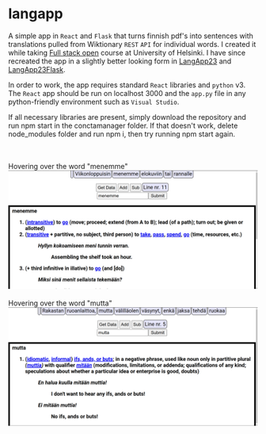  # langapp
A simple app in `React` and `Flask` that turns finnish pdf's into sentences with translations pulled from Wiktionary `REST` `API` for individual words. I created it while taking [Full stack open](https://fullstackopen.com/en/) course at University of Helsinki. I have since recreated the app in a slightly better looking form in [LangApp23](https://github.com/jakubgrad/LangApp23) and [LangApp23Flask](https://github.com/jakubgrad/LangApp23Flask).

In order to work, the app requires standard `React` libraries and `python` v3. The `React` app should be run on localhost 3000 and the `app.py` file in any python-friendly environment such as `Visual Studio`. 

If all necessary libraries are present, simply download the repository and run npm start in the conctamanager folder. If that doesn't work, delete node_modules folder and run npm i, then try running npm start again. 


<br><br>
Hovering over the word "menemme"
<img src="https://github.com/jakubgrad/langapp/blob/main/Screenshots/menemme.png" alt="Alt text" title="Optional title">
<br><br>
Hovering over the word "mutta"
<img src="https://github.com/jakubgrad/langapp/blob/main/Screenshots/mutta.png" alt="Alt text" title="Optional title">
